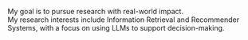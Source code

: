 My goal is to pursue research with real-world impact. \
My research interests include Information Retrieval and Recommender Systems, with a focus on using LLMs to support decision-making.
